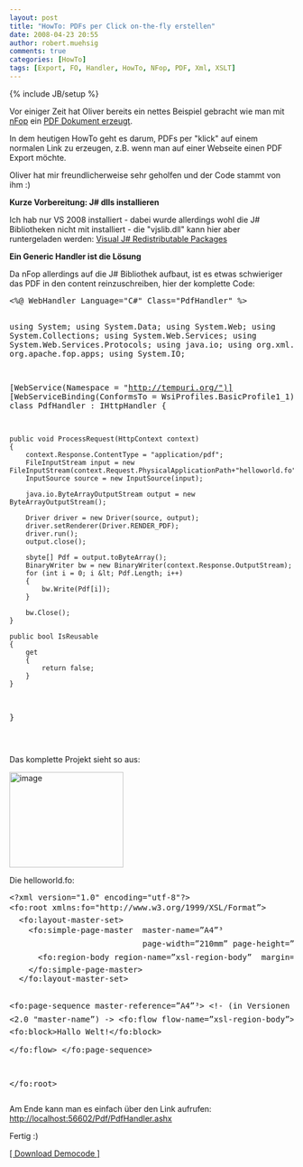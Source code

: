 ```yaml
---
layout: post
title: "HowTo: PDFs per Click on-the-fly erstellen"
date: 2008-04-23 20:55
author: robert.muehsig
comments: true
categories: [HowTo]
tags: [Export, FO, Handler, HowTo, NFop, PDF, Xml, XSLT]
---
```

{% include JB/setup %}
<p>Vor einiger Zeit hat Oliver bereits ein nettes Beispiel gebracht wie man mit <a href="http://sourceforge.net/projects/nfop/">nFop</a> ein <a href="{{BASE_PATH}}/2007/12/06/howto-pdfs-erstellen-unter-net-mit-nfop/">PDF Dokument erzeugt</a>.</p> <p>In dem heutigen HowTo geht es darum, PDFs per "klick" auf einem normalen Link zu erzeugen, z.B. wenn man auf einer Webseite einen PDF Export möchte.</p> <p>Oliver hat mir freundlicherweise sehr geholfen und der Code stammt von ihm :)</p> <p><strong>Kurze Vorbereitung: J# dlls installieren</strong></p> <p>Ich hab nur VS 2008 installiert - dabei wurde allerdings wohl die J# Bibliotheken nicht mit installiert - die "vjslib.dll" kann hier aber runtergeladen werden: <a href="http://msdn2.microsoft.com/en-us/vjsharp/bb188598.aspx">Visual J# Redistributable Packages</a></p> <p><strong>Ein Generic Handler ist die Lösung</strong></p> <p>Da nFop allerdings auf die J# Bibliothek aufbaut, ist es etwas schwieriger das PDF in den content reinzuschreiben, hier der komplette Code:</p> <div class="wlWriterSmartContent" id="scid:812469c5-0cb0-4c63-8c15-c81123a09de7:923ad05a-8302-4cec-9a70-ad42665e24b4" style="padding-right: 0px; display: inline; padding-left: 0px; float: none; padding-bottom: 0px; margin: 0px; padding-top: 0px"><pre name="code" class="c#">&lt;%@ WebHandler Language="C#" Class="PdfHandler" %&gt;

using System;
using System.Data;
using System.Web;
using System.Collections;
using System.Web.Services;
using System.Web.Services.Protocols;
using java.io;
using org.xml.sax;
using org.apache.fop.apps;
using System.IO;


[WebService(Namespace = "http://tempuri.org/")]
[WebServiceBinding(ConformsTo = WsiProfiles.BasicProfile1_1)]
public class PdfHandler : IHttpHandler
{

    public void ProcessRequest(HttpContext context)
    {
        context.Response.ContentType = "application/pdf";                     
        FileInputStream input = new FileInputStream(context.Request.PhysicalApplicationPath+"helloworld.fo");
        InputSource source = new InputSource(input);

        java.io.ByteArrayOutputStream output = new ByteArrayOutputStream();

        Driver driver = new Driver(source, output);
        driver.setRenderer(Driver.RENDER_PDF);
        driver.run();
        output.close();

        sbyte[] Pdf = output.toByteArray();
        BinaryWriter bw = new BinaryWriter(context.Response.OutputStream);           
        for (int i = 0; i &lt; Pdf.Length; i++)
        {
            bw.Write(Pdf[i]);
        }

        bw.Close();
    }

    public bool IsReusable
    {
        get
        {
            return false;
        }
    }
}

</pre></div>
<p>Das komplette Projekt sieht so aus:</p>
<p><a href="{{BASE_PATH}}/assets/wp-images/image397.png"><img style="border-right: 0px; border-top: 0px; border-left: 0px; border-bottom: 0px" height="169" alt="image" src="{{BASE_PATH}}/assets/wp-images/image-thumb376.png" width="202" border="0"></a> </p>
<p>Die helloworld.fo:</p>
<div class="wlWriterSmartContent" id="scid:812469c5-0cb0-4c63-8c15-c81123a09de7:6f1037ff-8db6-43ed-9cc4-a4361a05f04a" style="padding-right: 0px; display: inline; padding-left: 0px; float: none; padding-bottom: 0px; margin: 0px; padding-top: 0px"><pre name="code" class="c#">&lt;?xml version="1.0" encoding="utf-8"?&gt;
&lt;fo:root xmlns:fo="http://www.w3.org/1999/XSL/Format”&gt;
  &lt;fo:layout-master-set&gt;
    &lt;fo:simple-page-master  master-name=”A4”³
                            page-width=”210mm” page-height=”297mm”&gt;
      &lt;fo:region-body region-name=”xsl-region-body”  margin=”2cm”/&gt;
    &lt;/fo:simple-page-master&gt;
  &lt;/fo:layout-master-set&gt;

  &lt;fo:page-sequence  master-reference=”A4”³&gt;
    &lt;!- (in Versionen &lt;2.0 "master-name”) -&gt;
    &lt;fo:flow flow-name=”xsl-region-body”&gt;
      &lt;fo:block&gt;Hallo Welt!&lt;/fo:block&gt;   
    &lt;/fo:flow&gt;
  &lt;/fo:page-sequence&gt;

&lt;/fo:root&gt;</pre></div>
<p>Am Ende kann man es einfach über den Link aufrufen:<br><a href="http://localhost:56602/Pdf/PdfHandler.ashx">http://localhost:56602/Pdf/PdfHandler.ashx</a></p>
<p>Fertig :)</p>
<p><a href="http://{{BASE_PATH}}/assets/files/democode/pdfonthefly/pdfonthefly.zip">[ Download Democode ]</a></p>
